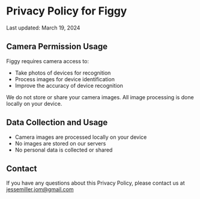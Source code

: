 # Privacy Policy for Figgy

Last updated: March 19, 2024

## Camera Permission Usage

Figgy requires camera access to:
- Take photos of devices for recognition
- Process images for device identification
- Improve the accuracy of device recognition

We do not store or share your camera images. All image processing is done locally on your device.

## Data Collection and Usage

- Camera images are processed locally on your device
- No images are stored on our servers
- No personal data is collected or shared

## Contact

If you have any questions about this Privacy Policy, please contact us at jessemiller.jom@gmail.com 
